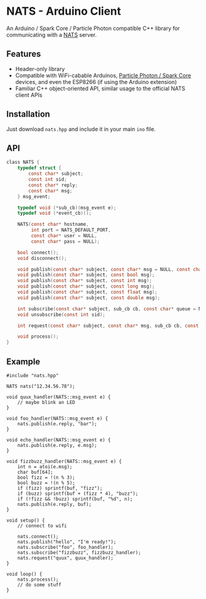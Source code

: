 # NATS - Arduino Client
An Arduino / Spark Core / Particle Photon compatible C++ library for
communicating with a [NATS](http://nats.io) server.

## Features

* Header-only library
* Compatible with WiFi-cabable Arduinos, [Particle Photon / Spark
Core](https://www.particle.io/) devices, and even the ESP8266 (if using the
Arduino extension)
* Familiar C++ object-oriented API, similar usage to the official NATS client
APIs

## Installation
Just download `nats.hpp` and include it in your main `ino` file.

## API

```c
class NATS {
	typedef struct {
		const char* subject;
		const int sid;
		const char* reply;
		const char* msg;
	} msg_event;

	typedef void (*sub_cb)(msg_event e);
	typedef void (*event_cb)();

	NATS(const char* hostname, 
		 int port = NATS_DEFAULT_PORT, 
		 const char* user = NULL, 
		 const char* pass = NULL);

	bool connect();
	void disconnect();

	void publish(const char* subject, const char* msg = NULL, const char* replyto = NULL);
	void publish(const char* subject, const bool msg);
	void publish(const char* subject, const int msg);
	void publish(const char* subject, const long msg);
	void publish(const char* subject, const float msg);
	void publish(const char* subject, const double msg);

	int subscribe(const char* subject, sub_cb cb, const char* queue = NULL, const int max = 0);
	void unsubscribe(const int sid);

	int request(const char* subject, const char* msg, sub_cb cb, const int max = 1);

	void process();
}
```

## Example
```arduino
#include "nats.hpp"

NATS nats("12.34.56.78");

void quux_handler(NATS::msg_event e) {
	// maybe blink an LED
}

void foo_handler(NATS::msg_event e) {
	nats.publish(e.reply, "bar");
}

void echo_handler(NATS::msg_event e) {
	nats.publish(e.reply, e.msg);
}

void fizzbuzz_handler(NATS::msg_event e) {
	int n = atoi(e.msg);
	char buf[64];
	bool fizz = !(n % 3);
	bool buzz = !(n % 5);
	if (fizz) sprintf(buf, "fizz");
	if (buzz) sprintf(buf + (fizz * 4), "buzz");
	if (!fizz && !buzz) sprintf(buf, "%d", n);
	nats.publish(e.reply, buf);
}

void setup() {
	// connect to wifi

	nats.connect();
	nats.publish("hello", "I'm ready!");
	nats.subscribe("foo", foo_handler);
	nats.subscribe("fizzbuzz", fizzbuzz_handler);
	nats.request("quux", quux_handler);
}

void loop() {
	nats.process();
	// do some stuff
}
```
